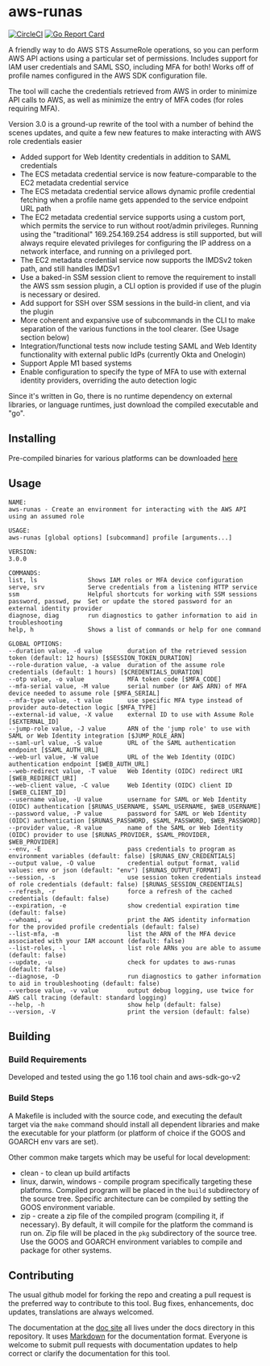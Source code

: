 # aws-runas

[![CircleCI](https://circleci.com/gh/mmmorris1975/aws-runas.svg?style=shield&circle-token=3b49323c5e6109720c3cf1d581b26cd36eb598ca)](https://circleci.com/gh/mmmorris1975/aws-runas)
[![Go Report Card](https://goreportcard.com/badge/github.com/mmmorris1975/aws-runas)](https://goreportcard.com/report/github.com/mmmorris1975/aws-runas)

A friendly way to do AWS STS AssumeRole operations, so you can perform AWS API actions using a particular set of permissions.
Includes support for IAM user credentials and SAML SSO, including MFA for both!  Works off of profile names configured
in the AWS SDK configuration file.

The tool will cache the credentials retrieved from AWS in order to minimize API calls to AWS, as well as minimize the entry
of MFA codes (for roles requiring MFA).

Version 3.0 is a ground-up rewrite of the tool with a number of behind the scenes updates, and quite a few new features
to make interacting with AWS role credentials easier
  * Added support for Web Identity credentials in addition to SAML credentials
  * The ECS metadata credential service is now feature-comparable to the EC2 metadata credential service
  * The ECS metadata credential service allows dynamic profile credential fetching when a profile name gets appended
    to the service endpoint URL path
  * The EC2 metadata credential service supports using a custom port, which permits the service to run without
    root/admin privileges. Running using the "traditional" 169.254.169.254 address is still supported, but will always
    require elevated privileges for configuring the IP address on a network interface, and running on a privileged port.
  * The EC2 metadata credential service now supports the IMDSv2 token path, and still handles IMDSv1
  * Use a baked-in SSM session client to remove the requirement to install the AWS ssm session plugin, a CLI option
    is provided if use of the plugin is necessary or desired.
  * Add support for SSH over SSM sessions in the build-in client, and via the plugin
  * More coherent and expansive use of subcommands in the CLI to make separation of the various functions in the tool
    clearer. (See Usage section below)
  * Integration/functional tests now include testing SAML and Web Identity functionality with external public IdPs
    (currently Okta and Onelogin)
  * Support Apple M1 based systems
  * Enable configuration to specify the type of MFA to use with external identity providers, overriding the auto detection logic

Since it's written in Go, there is no runtime dependency on external libraries, or language runtimes, just download the
compiled executable and "go".

## Installing

Pre-compiled binaries for various platforms can be downloaded [here](https://github.com/mmmorris1975/aws-runas/releases/latest)

## Usage
    NAME:
    aws-runas - Create an environment for interacting with the AWS API using an assumed role

    USAGE:
    aws-runas [global options] [subcommand] profile [arguments...]

    VERSION:
    3.0.0

    COMMANDS:
    list, ls              Shows IAM roles or MFA device configuration
    serve, srv            Serve credentials from a listening HTTP service
    ssm                   Helpful shortcuts for working with SSM sessions
    password, passwd, pw  Set or update the stored password for an external identity provider
    diagnose, diag        run diagnostics to gather information to aid in troubleshooting
    help, h               Shows a list of commands or help for one command
    
    GLOBAL OPTIONS:
    --duration value, -d value       duration of the retrieved session token (default: 12 hours) [$SESSION_TOKEN_DURATION]
    --role-duration value, -a value  duration of the assume role credentials (default: 1 hours) [$CREDENTIALS_DURATION]
    --otp value, -o value            MFA token code [$MFA_CODE]
    --mfa-serial value, -M value     serial number (or AWS ARN) of MFA device needed to assume role [$MFA_SERIAL]
    --mfa-type value, -t value       use specific MFA type instead of provider auto-detection logic [$MFA_TYPE]
    --external-id value, -X value    external ID to use with Assume Role [$EXTERNAL_ID]
    --jump-role value, -J value      ARN of the 'jump role' to use with SAML or Web Identity integration [$JUMP_ROLE_ARN]
    --saml-url value, -S value       URL of the SAML authentication endpoint [$SAML_AUTH_URL]
    --web-url value, -W value        URL of the Web Identity (OIDC) authentication endpoint [$WEB_AUTH_URL]
    --web-redirect value, -T value   Web Identity (OIDC) redirect URI [$WEB_REDIRECT_URI]
    --web-client value, -C value     Web Identity (OIDC) client ID [$WEB_CLIENT_ID]
    --username value, -U value       username for SAML or Web Identity (OIDC) authentication [$RUNAS_USERNAME, $SAML_USERNAME, $WEB_USERNAME]
    --password value, -P value       password for SAML or Web Identity (OIDC) authentication [$RUNAS_PASSWORD, $SAML_PASSWORD, $WEB_PASSWORD]
    --provider value, -R value       name of the SAML or Web Identity (OIDC) provider to use [$RUNAS_PROVIDER, $SAML_PROVIDER, $WEB_PROVIDER]
    --env, -E                        pass credentials to program as environment variables (default: false) [$RUNAS_ENV_CREDENTIALS]
    --output value, -O value         credential output format, valid values: env or json (default: "env") [$RUNAS_OUTPUT_FORMAT]
    --session, -s                    use session token credentials instead of role credentials (default: false) [$RUNAS_SESSION_CREDENTIALS]
    --refresh, -r                    force a refresh of the cached credentials (default: false)
    --expiration, -e                 show credential expiration time (default: false)
    --whoami, -w                     print the AWS identity information for the provided profile credentials (default: false)
    --list-mfa, -m                   list the ARN of the MFA device associated with your IAM account (default: false)
    --list-roles, -l                 list role ARNs you are able to assume (default: false)
    --update, -u                     check for updates to aws-runas (default: false)
    --diagnose, -D                   run diagnostics to gather information to aid in troubleshooting (default: false)
    --verbose value, -v value        output debug logging, use twice for AWS call tracing (default: standard logging)
    --help, -h                       show help (default: false)
    --version, -V                    print the version (default: false)

## Building

### Build Requirements

Developed and tested using the go 1.16 tool chain and aws-sdk-go-v2

### Build Steps

A Makefile is included with the source code, and executing the default target via the `make` command should install all dependent
libraries and make the executable for your platform (or platform of choice if the GOOS and GOARCH env vars are set).

Other common make targets which may be useful for local development:
  - clean - to clean up build artifacts
  - linux, darwin, windows - compile program specifically targeting these platforms. Compiled program will be placed
    in the `build` subdirectory of the source tree. Specific architecture can be compiled by setting the GOOS environment variable.
  - zip - create a zip file of the compiled program (compiling it, if necessary). By default, it will compile for the
    platform the command is run on.  Zip file will be placed in the `pkg` subdirectory of the source tree.  Use the
    GOOS and GOARCH environment variables to compile and package for other systems.

## Contributing

The usual github model for forking the repo and creating a pull request is the preferred way to
contribute to this tool.  Bug fixes, enhancements, doc updates, translations are always welcomed.

The documentation at the [doc site](https://mmmorris1975.github.io/aws-runas/) all lives under the docs directory in
this repository. It uses [Markdown](https://guides.github.com/features/mastering-markdown/) for the documentation format.
Everyone is welcome to submit pull requests with documentation updates to help correct or clarify the documentation for
this tool.
